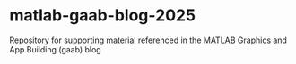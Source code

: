 # matlab-gaab-blog-2025
Repository for supporting material referenced in the MATLAB Graphics and App Building (gaab) blog
